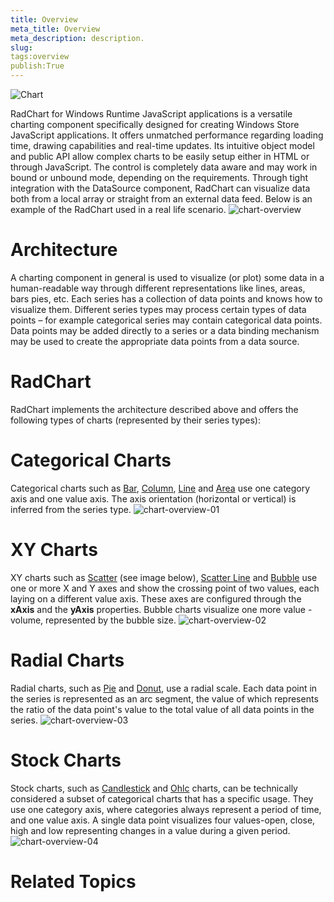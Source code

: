 ```yaml
---
title: Overview
meta_title: Overview
meta_description: description.
slug: 
tags:overview
publish:True
---
```

![Chart](../Media/Controls\Chart\Chart.png)

RadChart for Windows Runtime JavaScript applications is a versatile charting component specifically designed for creating Windows Store JavaScript applications.
				It offers unmatched performance regarding loading time, drawing capabilities and real-time updates.
				Its intuitive object model and public API allow complex charts to be easily setup either in HTML or through JavaScript.
				The control is completely data aware and may work in bound or unbound mode, depending on the requirements. Through tight
				integration with the DataSource component, RadChart can visualize data both from a local array or straight from an external data
				feed. Below is an example of the RadChart used in a real life scenario.
			![chart-overview](../Media/Controls\Chart\chart-overview.png)

# Architecture

A charting component in general is used to visualize (or plot) some data in a human-readable way through different
					representations like lines, areas, bars pies, etc. Each series has a collection of data points and knows how to visualize them.
					Different series types may process certain types of data points – for example categorical series may contain categorical data
					points. Data points may be added directly to a series or a data binding mechanism may be used to create the appropriate data
					points from a data source.
				

# RadChart

RadChart implements the architecture described above and offers the following types of charts (represented by their series
					types):
				

# Categorical Charts

Categorical charts such as [Bar](bb03ac0d-401c-45fe-872e-7e4501570e84),
							[Column](b2c907b7-ef80-4a43-a2f4-02fc42b3211f),
							[Line](53149c9c-fffe-4443-9a03-1c49fddaacd5) and
							[Area](b4da469c-6173-49ac-8ee8-65b63a252615) use one category axis and one value axis.
							The axis orientation (horizontal or vertical) is inferred from the series type.
						![chart-overview-01](../Media/Controls\Chart\chart-overview-01.png)

# XY Charts

XY charts such as [Scatter](8b72db8e-3e99-48ac-ac47-49433e5e3fc2) (see image below),
							[Scatter Line](a67f8b22-95e8-4e9d-ae3d-c104c43655a2) and
							[Bubble](9712a4e6-abf0-464b-bf37-02060d46a5b2) use one or more X and Y axes and show the crossing point of two values, each
							laying on a different value axis. These axes are configured through the
							__xAxis__ and the __yAxis__ properties. Bubble charts visualize one more value -
							volume, represented by the bubble size.
						![chart-overview-02](../Media/Controls\Chart\chart-overview-02.png)

# Radial Charts

Radial charts, such as [Pie](922320e0-7122-431a-a29d-a5b3a61af847) and
							[Donut](04e80fa7-a792-422c-aa2d-e84d24ff5a10), use a radial scale. Each data point in the series is represented as an arc
							segment, the value of which represents the ratio of the data point's value to the total value of all data points in the series.
						![chart-overview-03](../Media/Controls\Chart\chart-overview-03.png)

# Stock Charts

Stock charts, such as [Candlestick](11ba012b-cff5-46da-92d4-b37b382d7efd) and
							[Ohlc](d6f2af06-d7e0-4008-8c71-cc0d7e652753) charts, can be technically considered a subset of
							categorical charts that has a specific usage. They use one category axis, where categories always represent a period of
							time, and one value axis. A single data point visualizes four values-open, close, high and low representing changes in
							a value during a given period.
						![chart-overview-04](../Media/Controls\Chart\chart-overview-04.png)

# Related Topics
